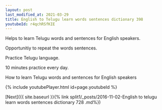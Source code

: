 ```yaml
---
layout: post
last_modified_at: 2021-03-29
title: English to Telugu learn words sentences dictionary 398 
youtubeId: r4qchRSfKIE
---
```

 
 
Helps to learn Telugu words and sentences for English speakers.

Opportunitiy to repeat the words sentences. 

Practice Telugu language. 
 
10 minutes practice every day. 
 
How to learn Telugu words and sentences for English speakers 
 
{% include youtubePlayer.html id=page.youtubeId %}
 
 
[Next]({{ site.baseurl }}{% link  split1/_posts/2016-11-02-English to telugu learn words sentences dictionary 728 .md%})
 
